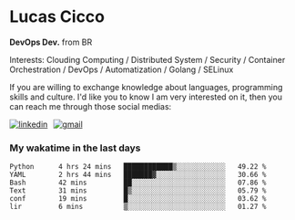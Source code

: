 # Lucas Cicco

**DevOps Dev.** from BR

Interests: Clouding Computing / Distributed System / Security / Container Orchestration / DevOps / Automatization / Golang / SELinux

If you are willing to exchange knowledge about languages, programming skills and culture. I'd like you to know I am very interested on it, then you can reach me through those social medias:

<div style="display: flex; align-items: center; gap: 10px;">
  <a href="https://www.linkedin.com/in/lucas-vitor-de-cicco" target="_blank">
    <img
      src="https://img.shields.io/badge/-LinkedIn-%230077B5?style=for-the-badge&logo=linkedin&logoColor=white"
      alt="linkedin"
      target="_blank" 
    />
  </a>
  <a href="mailto:lucasvitorx1@gmail.com">
      <img
        src="https://img.shields.io/badge/-Gmail-%23333?style=for-the-badge&logo=gmail&logoColor=white"
        alt="gmail"
        target="_blank"
      />
  </a>
</div>

### My wakatime in the last days

<!--START_SECTION:waka-->

```text
Python      4 hrs 24 mins   ████████████▒░░░░░░░░░░░░   49.22 %
YAML        2 hrs 44 mins   ███████▓░░░░░░░░░░░░░░░░░   30.66 %
Bash        42 mins         ██░░░░░░░░░░░░░░░░░░░░░░░   07.86 %
Text        31 mins         █▒░░░░░░░░░░░░░░░░░░░░░░░   05.79 %
conf        19 mins         █░░░░░░░░░░░░░░░░░░░░░░░░   03.62 %
lir         6 mins          ▒░░░░░░░░░░░░░░░░░░░░░░░░   01.27 %
```

<!--END_SECTION:waka-->
